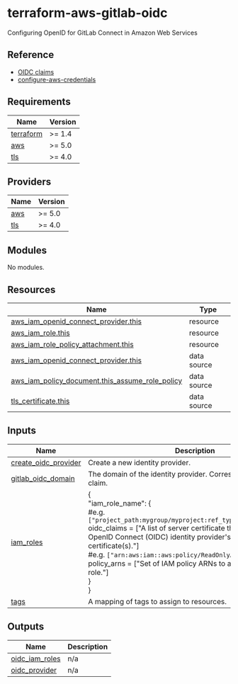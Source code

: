 # terraform-aws-gitlab-oidc

Configuring OpenID for GitLab Connect in Amazon Web Services

## Reference

- [OIDC claims](https://docs.gitlab.com/ee/ci/cloud_services/index.html#configure-a-conditional-role-with-oidc-claims)
- [configure\-aws\-credentials](https://gitlab.com/aws-actions/configure-aws-credentials)

## Requirements

| Name | Version |
|------|---------|
| <a name="requirement_terraform"></a> [terraform](#requirement\_terraform) | >= 1.4 |
| <a name="requirement_aws"></a> [aws](#requirement\_aws) | >= 5.0 |
| <a name="requirement_tls"></a> [tls](#requirement\_tls) | >= 4.0 |

## Providers

| Name | Version |
|------|---------|
| <a name="provider_aws"></a> [aws](#provider\_aws) | >= 5.0 |
| <a name="provider_tls"></a> [tls](#provider\_tls) | >= 4.0 |

## Modules

No modules.

## Resources

| Name | Type |
|------|------|
| [aws_iam_openid_connect_provider.this](https://registry.terraform.io/providers/hashicorp/aws/latest/docs/resources/iam_openid_connect_provider) | resource |
| [aws_iam_role.this](https://registry.terraform.io/providers/hashicorp/aws/latest/docs/resources/iam_role) | resource |
| [aws_iam_role_policy_attachment.this](https://registry.terraform.io/providers/hashicorp/aws/latest/docs/resources/iam_role_policy_attachment) | resource |
| [aws_iam_openid_connect_provider.this](https://registry.terraform.io/providers/hashicorp/aws/latest/docs/data-sources/iam_openid_connect_provider) | data source |
| [aws_iam_policy_document.this_assume_role_policy](https://registry.terraform.io/providers/hashicorp/aws/latest/docs/data-sources/iam_policy_document) | data source |
| [tls_certificate.this](https://registry.terraform.io/providers/hashicorp/tls/latest/docs/data-sources/certificate) | data source |

## Inputs

| Name | Description | Type | Default | Required |
|------|-------------|------|---------|:--------:|
| <a name="input_create_oidc_provider"></a> [create\_oidc\_provider](#input\_create\_oidc\_provider) | Create a new identity provider. | `bool` | `true` | no |
| <a name="input_gitlab_oidc_domain"></a> [gitlab\_oidc\_domain](#input\_gitlab\_oidc\_domain) | The domain of the identity provider. Corresponds to the iss claim. | `string` | `"gitlab.com"` | no |
| <a name="input_iam_roles"></a> [iam\_roles](#input\_iam\_roles) | {<br>    "iam\_role\_name": {<br>        #e.g. `["project_path:mygroup/myproject:ref_type:branch:ref:main"]`<br>        oidc\_claims = ["A list of server certificate thumbprints for the OpenID Connect (OIDC) identity provider's server certificate(s)."]<br>        #e.g. `["arn:aws:iam::aws:policy/ReadOnlyAccess"]`<br>        policy\_arns = ["Set of IAM policy ARNs to attach to the IAM role."]<br>    }<br>} | <pre>map(object({<br>    oidc_claims = list(string)<br>    policy_arns = list(string)<br>  }))</pre> | `{}` | no |
| <a name="input_tags"></a> [tags](#input\_tags) | A mapping of tags to assign to resources. | `map(string)` | `{}` | no |

## Outputs

| Name | Description |
|------|-------------|
| <a name="output_oidc_iam_roles"></a> [oidc\_iam\_roles](#output\_oidc\_iam\_roles) | n/a |
| <a name="output_oidc_provider"></a> [oidc\_provider](#output\_oidc\_provider) | n/a |
